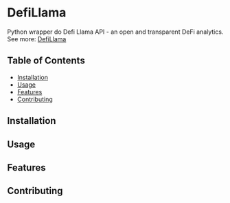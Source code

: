 # DefiLlama
Python wrapper do Defi Llama API - an open and transparent DeFi analytics.
See more: [DefiLlama](https://defillama.com/)

## Table of Contents

- [Installation](#installation)
- [Usage](#usage)
- [Features](#features)
- [Contributing](#contributing)


## Installation


## Usage


## Features


## Contributing


